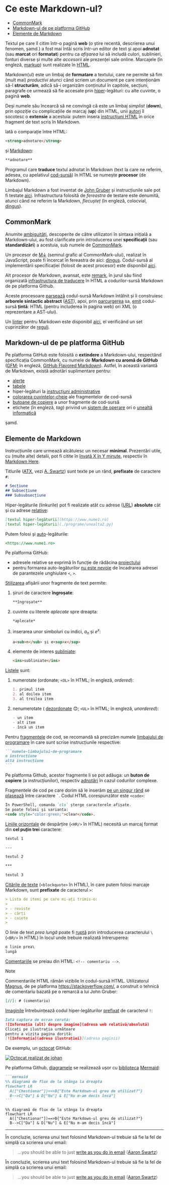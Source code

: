 # Ce este Markdown-ul?

- [CommonMark](#commonmark)
- [Markdown-ul de pe platforma GitHub](#markdown-ul-de-pe-platforma-github)
- [Elemente de Markdown](#elemente-de-markdown)

Textul pe care îl citim într-o pagină **web** 
(o știre recentă, descrierea unui fenomen, șamd.) a fost
mai întâi scris într-un editor de text și apoi
**adnotat** (sau **marcat** ori **formatat**) pentru
ca *afișarea* lui să includă culori, sublinieri,
fonturi diverse și multe alte *accesorii* ale
prezenței sale online. Marcajele (în engleză,
[markup](https://en.wikipedia.org/wiki/Markup_language)) 
sunt realizate în 
[HTML](https://en.wikipedia.org/wiki/HTML).

Markdown(ul) este un limbaj de **formatare** a textului,
care ne permite să fim (mult mai) *productivi* atunci când
scriem un document pe care intenționăm să-l **structurăm**,
adică să-i organizăm conținutul în capitole, secțiuni, 
paragrafe ce urmează să fie accesate prin 
[hiper](https://en.wikipedia.org/wiki/Hyperlink)-legături: 
cu alte cuvinte, o pagină **web**. 

Deși numele său încearcă să ne convingă că este un limbaj
*simplist* (**down**), prin opoziție cu complicațiile de
marcaj (**up**) din HTML, unii 
[autori](https://learnxinyminutes.com/markdown/) 
îl socotesc o **extensie** a acestuia: putem insera 
[instrucțiuni HTML](https://spec.commonmark.org/0.31.2/#html-blocks) 
în orice fragment de text scris în Markdown.

Iată o comparație între HTML:

```html
<strong>adnotare</strong>
```

și 
[Markdown](https://spec.commonmark.org/0.31.2/#emphasis-and-strong-emphasis):

```markdown
**adnotare**
```

Programul care **traduce** textul adnotat în Markdown 
(text la care ne referim, adesea, cu apelativul 
[cod-sursă](https://en.wikipedia.org/wiki/Source_code)) 
în HTML se numește **procesor** (de Markdown).

Limbajul Markdown a fost inventat de 
[John Gruber](https://daringfireball.net/projects/markdown/)
și instrucțiunile sale pot fi testate 
[aici](https://daringfireball.net/projects/markdown/dingus).
Infrastructura folosită de *fereastra* de testare este denumită,
atunci când ne referim la Markdown, *flecușteț* (în engleză, colocvial,
[dingus](https://talk.commonmark.org/t/origin-of-the-usage-for-dingus/1226)).

## CommonMark

Anumite 
[ambiguități](https://babelmark.github.io/faq/#what-is-this-for), 
descoperite de către utilizatori în sintaxa inițială a Markdown-ului, 
au fost clarificate prin introducerea unei **specificații** (sau 
**standardizări**) a acestuia, sub numele de 
[CommonMark](https://spec.commonmark.org/0.31.2/).

Un procesor de [M↓](https://github.com/dcurtis/markdown-mark) 
(semnul grafic al CommonMark-ului), realizat în JavaScript, 
poate fi încercat în fereastra de aici:
[dingus](https://spec.commonmark.org/dingus/). Codul-sursă al implementării 
specificației (folosit de acest procesor) este disponibil
[aici](https://github.com/commonmark/commonmark.js).

Alt procesor de Markdown, avansat, este 
[remark](https://remark.js.org/), în jurul său fiind organizată
[infrastructura de traducere](https://docs.github.com/en/contributing/writing-for-github-docs/using-markdown-and-liquid-in-github-docs#about-using-markdown-and-liquid-in-github-docs) 
în HTML a codurilor-sursă Markdown de pe platforma Github.

Aceste procesoare 
[parsează](https://en.wikipedia.org/wiki/Parsing) 
codul-sursă Markdown întâlnit și îi construiesc 
**arborele sintactic abstract** 
([AST](https://en.wikipedia.org/wiki/Abstract_syntax_tree)), apoi, 
prin
[parcurgerea](https://en.wikipedia.org/wiki/Tree_traversal) 
sa, 
[emit](https://en.wikipedia.org/wiki/Code_generation_(compiler)) 
codul-sursă **țintă**: HTML (pentru includerea în pagina web) ori XML 
(o reprezentare a AST-ului).

Un 
[linter](https://en.wikipedia.org/wiki/Lint_(software))
pentru Markdown este disponibil 
[aici](https://github.com/markdownlint/markdownlint),
el verificând un set cuprinzător de 
[reguli](https://github.com/markdownlint/markdownlint/blob/main/docs/RULES.md).

## Markdown-ul de pe platforma GitHub

Pe platforma GitHub este folosită o **extindere** a Markdown-ului, 
respectând specificația CommonMark, cu numele de 
**Markdown cu aromă de GitHub** 
([GFM](https://github.github.com/gfm/#what-is-github-flavored-markdown-); 
în engleză,
[GitHub Flavored Markdown](https://docs.github.com/en/contributing/writing-for-github-docs/using-markdown-and-liquid-in-github-docs#about-using-markdown-and-liquid-in-github-docs)). 
Astfel, în această variantă de Markdown, există adnotări suplimentare 
pentru:

- [alerte](https://docs.github.com/en/get-started/writing-on-github/getting-started-with-writing-and-formatting-on-github/basic-writing-and-formatting-syntax#alerts)
- [tabele](https://docs.github.com/en/get-started/writing-on-github/working-with-advanced-formatting/organizing-information-with-tables)
- hiper-legături la [instrucțiuni administrative](https://docs.github.com/en/get-started/writing-on-github/working-with-advanced-formatting/autolinked-references-and-urls#issues-and-pull-requests)
- [colorarea cuvintelor-cheie](https://docs.github.com/en/get-started/writing-on-github/working-with-advanced-formatting/creating-and-highlighting-code-blocks#syntax-highlighting) 
  ale fragmentelor de cod-sursă
- [butoane de copiere](https://docs.github.com/en/contributing/writing-for-github-docs/using-markdown-and-liquid-in-github-docs#code-blocks-with-a-copy-button) 
  a unor fragmente de cod-sursă
- etichete (în engleză, *tag*) privind un 
  [sistem de operare](https://docs.github.com/en/contributing/writing-for-github-docs/using-markdown-and-liquid-in-github-docs#operating-system-tags) 
  ori o 
  [unealtă informatică](https://docs.github.com/en/contributing/writing-for-github-docs/creating-tool-switchers-in-articles#using-tool-tags)

șamd.

## Elemente de Markdown

Instrucțiunile care urmează alcătuiesc un necesar **minimal**.
Prezentări utile, cu (multe alte) detalii, pot fi citite în 
[învață X în Y minute](https://learnxinyminutes.com/markdown/),
respectiv în 
[Markdown Here](https://github.com/adam-p/markdown-here/wiki/Markdown-Cheatsheet). 

Titlurile 
([ATX](https://spec.commonmark.org/0.31.2/#atx-headings), vezi
[A. Swartz](http://www.aaronsw.com/2002/atx/))
sunt texte pe un rând, **prefixate** de caractere `#`:

```markdown
# Secțiune
## Subsecțiune
### Subsubsecțiune
```

Hiper-legăturile (linkurile) pot fi realizate atât cu adrese
([URL](https://en.wikipedia.org/wiki/URL))
**absolute** cât și cu adrese 
[relative](https://spec.commonmark.org/0.31.2/#link-destination):

```markdown
[textul hiper-legăturii](https://www.nume1.ro)
[textul hiper-legăturii](./programe/unealta2.py)
```

Putem folosi și 
[auto](https://spec.commonmark.org/0.31.2/#autolinks)-legăturile:

```markdown
<https://www.nume1.ro>
```

Pe platforma GitHub:
- adresele relative se exprimă în funcție de rădăcina
  [proiectului](https://docs.github.com/en/get-started/writing-on-github/getting-started-with-writing-and-formatting-on-github/basic-writing-and-formatting-syntax#relative-links)
- pentru formarea auto-legăturilor 
  [nu este nevoie](https://docs.github.com/en/get-started/writing-on-github/working-with-advanced-formatting/autolinked-references-and-urls#urls) 
  de încadrarea adresei de parantezele unghiulare `<`, `>`.

[Stilizarea](https://spec.commonmark.org/0.31.2/#html-block) 
afișării unor fragmente de text permite:

1. șiruri de caractere **îngroșate**: 

   ```markdown
   **îngroșate**
   ```

2. cuvinte cu literele *aplecate* spre dreapta:  

   ```markdown
   *aplecate*
   ```

3. inserarea unor simboluri cu indici, *a<sub>n</sub>*
   și *e<sup>x</sup>*:

   ```markdown
   a<sub>n</sub> și e<sup>x</sup>
   ```

4. elemente de interes <ins>subliniate</ins>: 

   ```markdown
   <ins>subliniate</ins>
   ```

[Listele](https://spec.commonmark.org/0.31.2/#lists) sunt:

1. numerotate (ordonate; `<OL>` în HTML; în engleză, 
   *ordered*):  

   ```markdown
   1. primul item
   2. al doilea item
   3. al treilea item
   ```

2. nenumerotate (
   [dezordonate](https://en.wikipedia.org/wiki/HTML_element#Lists) 
   😊; `<UL>` în HTML; în engleză, *unordered*):  

   ```markdown
   - un item
   - alt item
   - încă un item
   ```

Pentru [fragmentele](https://spec.commonmark.org/0.31.2/#fenced-code-blocks) 
de cod, se recomandă să precizăm numele 
[limbajului de programare](https://github.com/highlightjs/highlight.js/blob/main/SUPPORTED_LANGUAGES.md) 
în care sunt scrise instrucțiunile respective:
 
   ~~~markdown
   ```numele-limbajului-de-programare
   o instrucțiune
   altă instrucțiune
   ```
   ~~~

Pe platforma Github, acestor fragmente li se pot adăuga: un 
**buton de copiere** (a instrucțiunilor), respectiv
[adnotări](https://docs.github.com/en/contributing/writing-for-github-docs/annotating-code-examples) 
în cazul codurilor complexe.

Fragmentele de cod pe care dorim să le inserăm 
[pe un singur rând](https://en.wikipedia.org/wiki/HTML_element#Inline_elements) 
se [plasează](https://spec.commonmark.org/0.31.2/#code-spans) 
între caractere `` ` ``. Codul HTML corespunzător este `<code>`:

```markdown
În PowerShell, comanda `cls` șterge caracterele afișate. 
Se poate folosi și varianta: 
<code style="color:green;">clear</code>.
```

[Liniile orizontale](https://spec.commonmark.org/0.31.2/#thematic-breaks) 
de despărțire (`<HR/>` în HTML) necesită un marcaj format din 
**cel puțin trei** caractere:  

   ```markdown
   textul 1
  
   ---

   textul 2

   ***

   textul 3
   ```

[Citările de texte](https://spec.commonmark.org/0.31.2/#block-quotes) 
(`<blockquote>` în HTML), în care putem folosi 
marcaje Markdown, sunt **prefixate** de caracterul `>`:

   ```markdown
   > Lista de itemi pe care mi-ați trimis-o:
   > 
   > - reviste
   > - cărți
   > - caiete
   >
   ```

O linie de text *prea lungă* poate fi 
[ruptă](https://spec.commonmark.org/0.31.2/#hard-line-breaks) 
prin introducerea caracterului `\` (`<BR/>` în HTML) în 
locul unde trebuie realizată întreruperea:

   ```markdown
   o linie prea\
   lungă
   ```

[Comentariile](https://spec.commonmark.org/0.31.2/#example-179)
se preiau din HTML: `<!-- comentariu -->`. 

> [!Note]
> Commentariile HTML rămân vizibile în codul-sursă HTML. 
> Utilizatorul 
> [Magnus](https://stackoverflow.com/questions/4823468/comments-in-markdown#answer-20885980), 
> de pe platforma <https://stackoverflow.com/>, a construit
> o tehnică de comentariu bazată pe o remarcă a lui John Gruber:
>
>   ```markdown
>   [//]: # (comentariu)   
>   ```

[Imaginile](https://spec.commonmark.org/0.31.2/#images) 
întrebuințează codul hiper-legăturilor 
[prefixat](https://spec.commonmark.org/0.31.2/#example-531) 
de caracterul `!`:

   ```markdown
   Iată captura de ecran cerută:
   ![Informația (alt) despre imagine](adresa web relativă/absolută)
   Clicați pe ilustrația următoare 
   pentru a vizita pagina dorită:
   [![Informația](adresa ilustrației)](adresa paginii)
   ```

De exemplu, un
[octocat](https://octodex.github.com/) 
GitHub:

[![Octocat realizat de johan](https://gist.githubusercontent.com/johan/1007813/raw/a25829510f049194b6404a8f98d22978e8744a6f/octocat.svg)](https://gist.github.com/johan/1007813)

Pe platforma Github, 
[diagramele](https://github.blog/developer-skills/github/include-diagrams-markdown-files-mermaid/) 
se realizează ușor cu 
[biblioteca](https://mermaid.js.org/intro/getting-started.html#requirements-for-the-mermaid-api) 
[Mermaid](https://mermaid.js.org/):

   ~~~markdown
   ```mermaid        
   %% diagramă de flux de la stânga la dreapta
   flowchart LR
     A(["Chestionar"])==>B{"Este Markdown-ul greu de utilizat?"}
     B-->C["Da"] & D["Nu"] & E["Nu m-am decis încă"]
   ```
   ~~~

   ```mermaid        
   %% diagramă de flux de la stânga la dreapta
   flowchart LR
     A(["Chestionar"])==>B{"Este Markdown-ul greu de utilizat?"}
     B-->C["Da"] & D["Nu"] & E["Nu m-am decis încă"]
   ```
---

În concluzie, scrierea unui text folosind Markdown-ul trebuie
să fie la fel de simplă ca scrierea unui email:

> ...you should be able to just 
> [write as you do in email](http://www.aaronsw.com/2002/atx/intro)
> ([Aaron Swartz](https://en.wikipedia.org/wiki/Aaron_Swartz))

În concluzie, scrierea unui text folosind Markdown-ul trebuie
să fie la fel de simplă ca scrierea unui email:

> ...you should be able to just 
> [write as you do in email](http://www.aaronsw.com/2002/atx/intro)
> ([Aaron Swartz](https://en.wikipedia.org/wiki/Aaron_Swartz))
